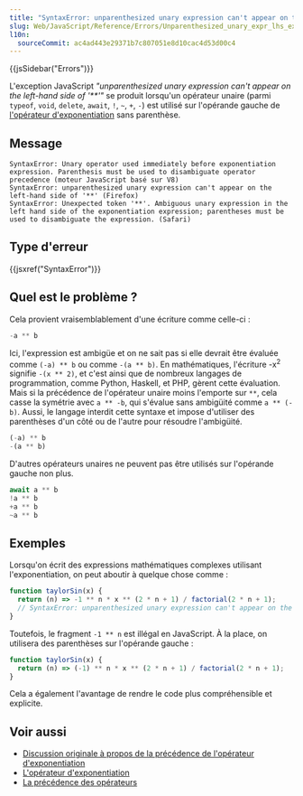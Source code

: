 ```yaml
---
title: "SyntaxError: unparenthesized unary expression can't appear on the left-hand side of '**'"
slug: Web/JavaScript/Reference/Errors/Unparenthesized_unary_expr_lhs_exponentiation
l10n:
  sourceCommit: ac4ad443e29371b7c807051e8d10cac4d53d00c4
---
```


{{jsSidebar("Errors")}}

L'exception JavaScript <i lang="en">"unparenthesized unary expression can't appear on the left-hand side of '\*\*'"</i> se produit lorsqu'un opérateur unaire (parmi `typeof`, `void`, `delete`, `await`, `!`, `~`, `+`, `-`) est utilisé sur l'opérande gauche de [l'opérateur d'exponentiation](/fr/docs/Web/JavaScript/Reference/Operators/Exponentiation) sans parenthèse.

## Message

```
SyntaxError: Unary operator used immediately before exponentiation expression. Parenthesis must be used to disambiguate operator precedence (moteur JavaScript basé sur V8)
SyntaxError: unparenthesized unary expression can't appear on the left-hand side of '**' (Firefox)
SyntaxError: Unexpected token '**'. Ambiguous unary expression in the left hand side of the exponentiation expression; parentheses must be used to disambiguate the expression. (Safari)
```

## Type d'erreur

{{jsxref("SyntaxError")}}

## Quel est le problème ?

Cela provient vraisemblablement d'une écriture comme celle-ci&nbsp;:

```js example-bad
-a ** b
```

Ici, l'expression est ambigüe et on ne sait pas si elle devrait être évaluée comme `(-a) ** b` ou comme `-(a ** b)`. En mathématiques, l'écriture -x<sup>2</sup> signifie `-(x ** 2)`, et c'est ainsi que de nombreux langages de programmation, comme Python, Haskell, et PHP, gèrent cette évaluation. Mais si la précédence de l'opérateur unaire moins l'emporte sur `**`, cela casse la symétrie avec `a ** -b`, qui s'évalue sans ambigüité comme `a ** (-b)`. Aussi, le langage interdit cette syntaxe et impose d'utiliser des parenthèses d'un côté ou de l'autre pour résoudre l'ambigüité.

```js example-good
(-a) ** b
-(a ** b)
```

D'autres opérateurs unaires ne peuvent pas être utilisés sur l'opérande gauche non plus.

```js example-bad
await a ** b
!a ** b
+a ** b
~a ** b
```

## Exemples

Lorsqu'on écrit des expressions mathématiques complexes utilisant l'exponentiation, on peut aboutir à quelque chose comme&nbsp;:

```js example-bad
function taylorSin(x) {
  return (n) => -1 ** n * x ** (2 * n + 1) / factorial(2 * n + 1);
  // SyntaxError: unparenthesized unary expression can't appear on the left-hand side of '**'
}
```

Toutefois, le fragment `-1 ** n` est illégal en JavaScript. À la place, on utilisera des parenthèses sur l'opérande gauche&nbsp;:

```js example-good
function taylorSin(x) {
  return (n) => (-1) ** n * x ** (2 * n + 1) / factorial(2 * n + 1);
}
```

Cela a également l'avantage de rendre le code plus compréhensible et explicite.

## Voir aussi

- [Discussion originale à propos de la précédence de l'opérateur d'exponentiation](https://esdiscuss.org/topic/exponentiation-operator-precedence)
- [L'opérateur d'exponentiation](/fr/docs/Web/JavaScript/Reference/Operators/Exponentiation)
- [La précédence des opérateurs](/fr/docs/Web/JavaScript/Reference/Operators/Operator_Precedence)
